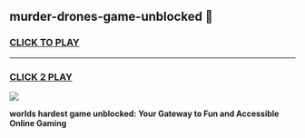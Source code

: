
## murder-drones-game-unblocked 👋
<h3>
<a href="https://premium.freeplayer.one?title=murder-drones-game-unblocked&ref=14F">CLICK TO PLAY</a></h3>
<hr>

<h3>
<a href="https://premium.freeplayer.one?title=murder-drones-game-unblocked&ref=14F">CLICK 2 PLAY</a>
  
</h3>

<a href="https://premium.freeplayer.one?title=murder-drones-game-unblocked&ref=12F/"><img src="https://clearcache.store/games.png"></a>


**worlds hardest game unblocked: Your Gateway to Fun and Accessible Online Gaming**
